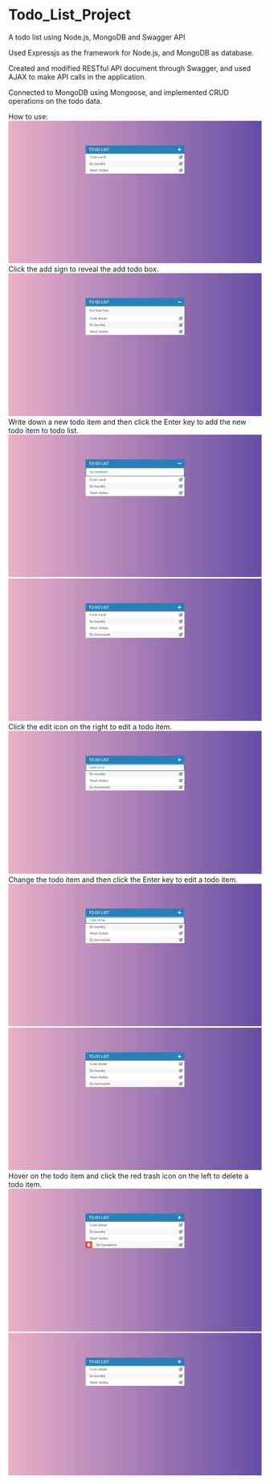 # Todo_List_Project
 A todo list using Node.js, MongoDB and Swagger API
 
 Used Expressjs as the framework for Node.js, and MongoDB as database.
 
 Created and modified RESTful API document through Swagger, and used AJAX to make API calls in the application.
 
 Connected to MongoDB using Mongoose, and implemented CRUD operations on the todo data.
 
 How to use:
<img src="img/home_page.png">
Click the add sign to reveal the add todo box.
<img src="img/add_todo1.png">
Write down a new todo item and then click the Enter key to add the new todo item to todo list.
<img src="img/add_todo2.png">
<img src="img/todo_added.png">
Click the edit icon on the right to edit a todo item.
<img src="img/edit_todo1.png">
Change the todo item and then click the Enter key to edit a todo item.
<img src="img/edit_todo2.png">
<img src="img/todo_edited.png">
Hover on the todo item and click the red trash icon on the left to delete a todo item.
<img src="img/delete_todo.png">
<img src="img/todo_deleted.png">
